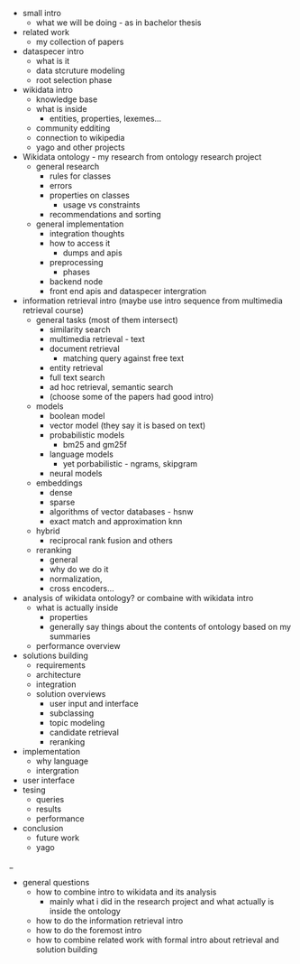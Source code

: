 
- small intro
  - what we will be doing - as in bachelor thesis
- related work
  - my collection of papers
- dataspecer intro 
    - what is it
    - data stcruture modeling
    - root selection phase 
- wikidata intro
    - knowledge base
    - what is inside
      - entities, properties, lexemes...
    - community edditing
    - connection to wikipedia
    - yago and other projects
- Wikidata ontology - my research from ontology research project
    - general research
      - rules for classes
      - errors
      - properties on classes
        - usage vs constraints
      - recommendations and sorting
    - general implementation
      - integration thoughts
      - how to access it
        - dumps and apis
      - preprocessing
        - phases
      - backend node
      - front end apis and dataspecer intergration
- information retrieval intro (maybe use intro sequence from multimedia retrieval course)
    - general tasks (most of them intersect)
      - similarity search
      - multimedia retrieval - text
      - document retrieval
        - matching query against free text
      - entity retrieval
      - full text search
      - ad hoc retrieval, semantic search
      - (choose some of the papers had good intro)
    - models
      - boolean model
      - vector model (they say it is based on text)
      - probabilistic models
        - bm25 and gm25f
      - language models
        - yet porbabilistic - ngrams, skipgram
      - neural models
    - embeddings
      - dense
      - sparse
      - algorithms of vector databases - hsnw
      - exact match and approximation knn
    - hybrid
      - reciprocal rank fusion and others
    - reranking
      - general
      - why do we do it
      - normalization, 
      - cross encoders...
- analysis of wikidata ontology? or combaine with wikidata intro
  - what is actually inside
    - properties
    - generally say things about the contents of ontology based on my summaries
  - performance overview
- solutions building
  - requirements
  - architecture
  - integration
  - solution overviews
    - user input and interface
    - subclassing
    - topic modeling
    - candidate retrieval
    - reranking
- implementation
  - why language 
  - intergration
- user interface
- tesing
  - queries
  - results
  - performance
- conclusion
  - future work
  - yago


_

- general questions
  - how to combine intro to wikidata and its analysis
    - mainly what i did in the research project and what actually is inside the ontology
  - how to do the information retrieval intro
  - how to do the foremost intro
  - how to combine related work with formal intro about retrieval and solution building
